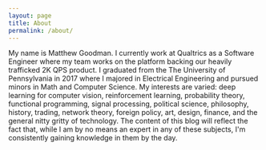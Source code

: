 ```yaml
---
layout: page
title: About
permalink: /about/
---
```


My name is Matthew Goodman. I currently work at Qualtrics as a Software Engineer where my team works on the platform backing our heavily trafficked 2K QPS product. I graduated from the The University of Pennsylvania in 2017 where I majored in Electrical Engineering and pursued minors in Math and Computer Science. My interests are varied: deep learning for computer vision, reinforcement learning, probability theory, functional programming, signal processing, political science, philosophy, history, trading, network theory, foreign policy, art, design, finance, and the general nitty gritty of technology. The content of this blog will reflect the fact that, while I am by no means an expert in any of these subjects, I'm consistently gaining knowledge in them by the day.
